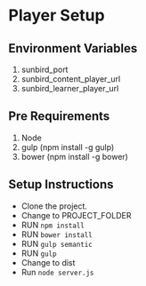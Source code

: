 # Player  Setup


## Environment Variables
1. sunbird_port
2. sunbird_content_player_url
3. sunbird_learner_player_url


## Pre Requirements

1. Node
2. gulp (npm install -g gulp)
3. bower (npm install -g bower)



## Setup Instructions


* Clone the project.
* Change to PROJECT_FOLDER
* RUN `npm install`
* RUN `bower install`
* RUN `gulp semantic`
* RUN `gulp`
* Change to dist
* Run `node server.js`




